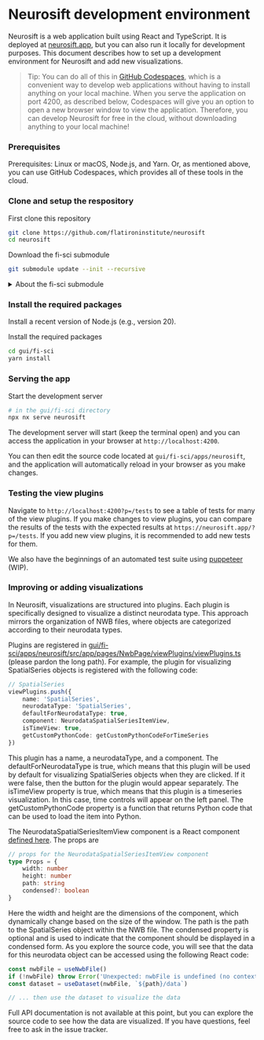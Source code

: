 # Neurosift development environment

Neurosift is a web application built using React and TypeScript. It is deployed at [neurosift.app](https://neurosift.app), but you can also run it locally for development purposes. This document describes how to set up a development environment for Neurosift and add new visualizations.

> Tip: You can do all of this in [GitHub Codespaces](https://github.com/features/codespaces), which is a convenient way to develop web applications without having to install anything on your local machine. When you serve the application on port 4200, as described below, Codespaces will give you an option to open a new browser window to view the application. Therefore, you can develop Neurosift for free in the cloud, without downloading anything to your local machine!

### Prerequisites

Prerequisites: Linux or macOS, Node.js, and Yarn. Or, as mentioned above, you can use GitHub Codespaces, which provides all of these tools in the cloud.

### Clone and setup the respository

First clone this repository

```bash
git clone https://github.com/flatironinstitute/neurosift
cd neurosift
```

Download the fi-sci submodule

```bash
git submodule update --init --recursive
```

<details>
<summary>About the fi-sci submodule</summary>

The source code for the frontend is now part of the [fi-sci mono-repo](https://github.com/magland/fi-sci).
The reason for this is that the frontend shares many components with other projects. Therefore, it is
most convenient to develop them all together in the same repository. The mono-repo is managed [using Nx](https://nx.dev/).

Note that issue tracking for Neurosift is still done in this neurosift repository.

</details>

### Install the required packages

Install a recent version of Node.js (e.g., version 20).

Install the required packages

```bash
cd gui/fi-sci
yarn install
```

### Serving the app

Start the development server

```bash
# in the gui/fi-sci directory
npx nx serve neurosift
```

The development server will start (keep the terminal open) and you can access the application in your browser at `http://localhost:4200`.

You can then edit the source code located at `gui/fi-sci/apps/neurosift`, and the application will automatically reload in your browser as you make changes.

### Testing the view plugins

Navigate to `http://localhost:4200?p=/tests` to see a table of tests for many of the view plugins. If you make changes to view plugins, you can compare the results of the tests with the expected results at `https://neurosift.app/?p=/tests`. If you add new view plugins, it is recommended to add new tests for them.

We also have the beginnings of an automated test suite using [puppeteer](https://pptr.dev/) (WIP).

### Improving or adding visualizations

In Neurosift, visualizations are structured into plugins. Each plugin is specifically designed to visualize a distinct neurodata type. This approach mirrors the organization of NWB files, where objects are categorized according to their neurodata types.

Plugins are registered in [gui/fi-sci/apps/neurosift/src/app/pages/NwbPage/viewPlugins/viewPlugins.ts](https://github.com/magland/fi-sci/blob/main/apps/neurosift/src/app/pages/NwbPage/viewPlugins/viewPlugins.ts) (please pardon the long path). For example, the plugin for visualizing SpatialSeries objects is registered with the following code:

```typescript
// SpatialSeries
viewPlugins.push({
    name: 'SpatialSeries',
    neurodataType: 'SpatialSeries',
    defaultForNeurodataType: true,
    component: NeurodataSpatialSeriesItemView,
    isTimeView: true,
    getCustomPythonCode: getCustomPythonCodeForTimeSeries
})
```

This plugin has a name, a neurodataType, and a component. The defaultForNeurodataType is true, which means that this plugin will be used by default for visualizing SpatialSeries objects when they are clicked. If it were false, then the button for the plugin would appear separately. The isTimeView property is true, which means that this plugin is a timeseries visualization. In this case, time controls will appear on the left panel. The getCustomPythonCode property is a function that returns Python code that can be used to load the item into Python.

The NeurodataSpatialSeriesItemView component is a React component [defined here](https://github.com/magland/fi-sci/blob/main/apps/neurosift/src/app/pages/NwbPage/viewPlugins/SpatialSeries/SpatialSeriesWidget/NeurodataSpatialSeriesItemView.tsx). The props are

```typescript
// props for the NeurodataSpatialSeriesItemView component
type Props = {
    width: number
    height: number
    path: string
    condensed?: boolean
}
```

Here the width and height are the dimensions of the component, which dynamically change based on the size of the window. The path is the path to the SpatialSeries object within the NWB file. The condensed property is optional and is used to indicate that the component should be displayed in a condensed form. As you explore the source code, you will see that the data for this neurodata object can be accessed using the following React code:

```typescript
const nwbFile = useNwbFile()
if (!nwbFile) throw Error('Unexpected: nwbFile is undefined (no context provider)')
const dataset = useDataset(nwbFile, `${path}/data`)

// ... then use the dataset to visualize the data
```

Full API documentation is not available at this point, but you can explore the source code to see how the data are visualized. If you have questions, feel free to ask in the issue tracker.
